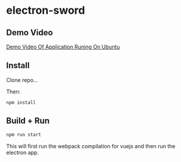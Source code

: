 # electron-sword

## Demo Video
[Demo Video Of Application Runing On Ubuntu](https://github.com/jamesmh/electron-sword/demo.webwebm)

## Install
Clone repo...

Then:
```
npm install
```

## Build + Run
``` bash
npm run start
```

This will first run the webpack compilation for vuejs and then run the electron app.
